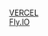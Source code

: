 <a href="project-generation-bootcamp-git-main-jeff77araujos-projects.vercel.app">VERCEL</a>
<br>
<a href="https://project-generation.fly.dev">Fly.IO</a>
